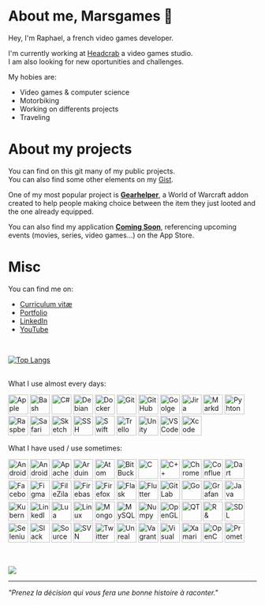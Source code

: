 # About me, Marsgames 👋
Hey, I'm Raphael, a french video games developer.

I'm currently working at [Headcrab](https://headcrab.fr) a video games studio.<br>
I am also looking for new oportunities and challenges.

My hobies are:
- Video games & computer science
- Motorbiking
- Working on differents projects
- Traveling

# About my projects
You can find on this git many of my public projects.<br>
You can also find some other elements on my [Gist](https://gist.github.com/marsgames).

One of my most popular project is [**Gearhelper**](https://github.com/Marsgames/GearHelper), a World of Warcraft addon created to help people making choice between the item they just looted and the one already equipped.

You can also find my application [**Coming Soon**](https://apps.apple.com/fr/app/coming-soon/id1628414836), referencing upcoming events (movies, series, video games...) on the App Store.

<!--
🌱 I'm currently learning 🌱 
- Machine Learning. I'm working on a Unity lib that will helps developers to test their *hypercasual games*
- Some DevOps
-->

<!--
**Marsgames/Marsgames** is a ✨ _special_ ✨ repository because its `README.md` (this file) appears on your GitHub profile.

Here are some ideas to get you started:

- 🔭 I’m currently working on ...
- 🌱 I’m currently learning ...
- 👯 I’m looking to collaborate on ...
- 🤔 I’m looking for help with ...
- 💬 Ask me about ...
- 📫 How to reach me: ...
- 😄 Pronouns: ...
- ⚡ Fun fact: ...
-->

# Misc
You can find me on:
- [Curriculum vitæ](https://github.com/Marsgames/Marsgames/blob/main/CV_RD_07_10_2022.pdf)
- [Portfolio](https://raphdaumas.wixsite.com/portfolio)
- [LinkedIn](https://fr.linkedin.com/in/rdaumas)
- [YouTube](https://www.youtube.com/user/Marsgamess)

<br>

[![Top Langs](https://github-readme-stats.vercel.app/api/top-langs/?username=Marsgames&layout=compact)](https://github.com/anuraghazra/github-readme-stats)

<br>
What I use almost every days:
<p>
<!--<a href="https://apple.com/">--><img src="https://cdn.jsdelivr.net/gh/devicons/devicon/icons/apple/apple-original.svg" title="Apple" alt="Apple" width="40" height="40">
<!--<a href="https://www.gnu.org/software/bash/">--><img src="https://cdn.jsdelivr.net/gh/devicons/devicon/icons/bash/bash-original.svg" title="Bash" alt="Bash" width="40" height="40">
<!--<a href="">--><img src="https://cdn.jsdelivr.net/gh/devicons/devicon/icons/csharp/csharp-original.svg" title="C#" alt="C#" width="40" height="40">
<!--<a href="">--><img src="https://cdn.jsdelivr.net/gh/devicons/devicon/icons/debian/debian-original.svg" title="Debian" alt="Debian" width="40" height="40">
<!--<a href="">--><img src="https://cdn.jsdelivr.net/gh/devicons/devicon/icons/docker/docker-original.svg" title="Docker" alt="Docker" width="40" height="40">
<!--<a href="">--><img src="https://cdn.jsdelivr.net/gh/devicons/devicon/icons/git/git-original.svg" title="Git" alt="Git" width="40" height="40">
<!--<a href="">--><img src="https://cdn.jsdelivr.net/gh/devicons/devicon/icons/github/github-original.svg" title="GitHub" alt="GitHub" width="40" height="40">
<!--<a href="">--><img src="https://cdn.jsdelivr.net/gh/devicons/devicon/icons/google/google-original.svg" title="Goolge" alt="Goolge" width="40" height="40">
<!--<a href="">--><img src="https://cdn.jsdelivr.net/gh/devicons/devicon/icons/jira/jira-original.svg" title="Jira" alt="Jira" width="40" height="40">
<!--<a href="">--><img src="https://cdn.jsdelivr.net/gh/devicons/devicon/icons/markdown/markdown-original.svg" title="Markdown" alt="Markdown" width="40" height="40">
<!--<a href="">--><img src="https://cdn.jsdelivr.net/gh/devicons/devicon/icons/python/python-original.svg" title="Pyhton" alt="Pyhton" width="40" height="40">
<!--<a href="">--><img src="https://cdn.jsdelivr.net/gh/devicons/devicon/icons/raspberrypi/raspberrypi-original.svg" title="Raspberry" alt="Raspberry" width="40" height="40">
<!--<a href="">--><img src="https://cdn.jsdelivr.net/gh/devicons/devicon/icons/safari/safari-original.svg" title="Safari" alt="Safari" width="40" height="40">
<!--<a href="">--><img src="https://cdn.jsdelivr.net/gh/devicons/devicon/icons/sketch/sketch-original.svg" title="Sketch" alt="Sketch" width="40" height="40">
<!--<a href="">--><img src="https://cdn.jsdelivr.net/gh/devicons/devicon/icons/ssh/ssh-original.svg" title="SSH" alt="SSH" width="40" height="40">
<!--<a href="">--><img src="https://cdn.jsdelivr.net/gh/devicons/devicon/icons/swift/swift-original.svg" title="Swift" alt="Swift" width="40" height="40">
<!--<a href="">--><img src="https://cdn.jsdelivr.net/gh/devicons/devicon/icons/trello/trello-plain.svg" title="Trello" alt="Trello" width="40" height="40">
<!--<a href="">--><img src="https://cdn.jsdelivr.net/gh/devicons/devicon/icons/unity/unity-original.svg" title="Unity" alt="Unity" width="40" height="40">
<!--<a href="">--><img src="https://cdn.jsdelivr.net/gh/devicons/devicon/icons/vscode/vscode-original.svg" title="VS Code" alt="VS Code" width="40" height="40">
<!--<a href="">--><img src="https://cdn.jsdelivr.net/gh/devicons/devicon/icons/xcode/xcode-original.svg" title="Xcode" alt="Xcode" width="40" height="40">
</p>

What I have used / use sometimes:
<p>
<!--<a href="">--><img src="https://cdn.jsdelivr.net/gh/devicons/devicon/icons/android/android-original.svg" title="Android" alt="Android" width="40" height="40">
<!--<a href="">--><img src="https://cdn.jsdelivr.net/gh/devicons/devicon/icons/androidstudio/androidstudio-original.svg" title="Android studio" alt="Android Studio" width="40" height="40">
<!--<a href="">--><img src="https://cdn.jsdelivr.net/gh/devicons/devicon/icons/apache/apache-original.svg" title="Apache" alt="Apache" width="40" height="40">
<!--<a href="">--><img src="https://cdn.jsdelivr.net/gh/devicons/devicon/icons/arduino/arduino-original.svg" title="Arduino" alt="Arduino" width="40" height="40">
<!--<a href="">--><img src="https://cdn.jsdelivr.net/gh/devicons/devicon/icons/atom/atom-original.svg" title="Atom" alt="Atom" width="40" height="40">
<!--<a href="">--><img src="https://cdn.jsdelivr.net/gh/devicons/devicon/icons/bitbucket/bitbucket-original.svg" title="BitBucket" alt="BitBucket" width="40" height="40">
<!--<a href="">--><img src="https://cdn.jsdelivr.net/gh/devicons/devicon/icons/c/c-original.svg" title="C" alt="C" width="40" height="40">
<!--<a href="">--><img src="https://cdn.jsdelivr.net/gh/devicons/devicon/icons/cplusplus/cplusplus-original.svg" title="C++" alt="C++" width="40" height="40">
<!--<a href="">--><img src="https://cdn.jsdelivr.net/gh/devicons/devicon/icons/chrome/chrome-original.svg" title="Chrome" alt="Chrome" width="40" height="40">
<!--<a href="">--><img src="https://cdn.jsdelivr.net/gh/devicons/devicon/icons/confluence/confluence-original.svg" title="Confluence" alt="Confluence" width="40" height="40">
<!--<a href="">--><img src="https://cdn.jsdelivr.net/gh/devicons/devicon/icons/dart/dart-original.svg" title="Dart" alt="Dart" width="40" height="40">
<!--<a href="">--><img src="https://cdn.jsdelivr.net/gh/devicons/devicon/icons/facebook/facebook-original.svg" title="Facebook API" alt="Facebook API" width="40" height="40">
<!--<a href="">--><img src="https://cdn.jsdelivr.net/gh/devicons/devicon/icons/figma/figma-original.svg" title="Figma" alt="Figma" width="40" height="40">
<!--<a href="">--><img src="https://cdn.jsdelivr.net/gh/devicons/devicon/icons/filezilla/filezilla-plain.svg" title="FileZila" alt="FileZila" width="40" height="40">
<!--<a href="">--><img src="https://cdn.jsdelivr.net/gh/devicons/devicon/icons/firebase/firebase-plain.svg" title="Firebase" alt="Firebase" width="40" height="40">
<!--<a href="">--><img src="https://cdn.jsdelivr.net/gh/devicons/devicon/icons/firefox/firefox-original.svg" title="Firefox" alt="Firefox" width="40" height="40">
<!--<a href="">--><img src="https://cdn.jsdelivr.net/gh/devicons/devicon/icons/flask/flask-original.svg" title="Flask" alt="Flask" width="40" height="40">
<!--<a href="">--><img src="https://cdn.jsdelivr.net/gh/devicons/devicon/icons/flutter/flutter-original.svg" title="Flutter" alt="Flutter" width="40" height="40">
<!--<a href="">--><img src="https://cdn.jsdelivr.net/gh/devicons/devicon/icons/gitlab/gitlab-original.svg" title="GitLab" alt="GitLab" width="40" height="40">
<!--<a href="">--><img src="https://cdn.jsdelivr.net/gh/devicons/devicon/icons/go/go-original.svg" title="Go" alt="Go" width="40" height="40">
<!--<a href="">--><img src="https://cdn.jsdelivr.net/gh/devicons/devicon/icons/grafana/grafana-original.svg" title="Grafana" alt="Grafana" width="40" height="40">
<!--<a href="">--><img src="https://cdn.jsdelivr.net/gh/devicons/devicon/icons/java/java-original.svg" title="Java" alt="Java" width="40" height="40">
<!--<a href="">--><img src="https://cdn.jsdelivr.net/gh/devicons/devicon/icons/kubernetes/kubernetes-plain.svg" title="Kubernetes" alt="Kubernetes" width="40" height="40">
<!--<a href="">--><img src="https://cdn.jsdelivr.net/gh/devicons/devicon/icons/linkedin/linkedin-original.svg" title="LinedIn API" alt="LinkedIn API" width="40" height="40">
<!--<a href="">--><img src="https://cdn.jsdelivr.net/gh/devicons/devicon/icons/lua/lua-original.svg" title="Lua" alt="Lua" width="40" height="40">
<!--<a href="">--><img src="https://cdn.jsdelivr.net/gh/devicons/devicon/icons/linux/linux-original.svg" title="Linux" alt="Linux" width="40" height="40">
<!--<a href="">--><img src="https://cdn.jsdelivr.net/gh/devicons/devicon/icons/mongodb/mongodb-original.svg" title="MongoDB" alt="MongoDB" width="40" height="40">
<!--<a href="">--><img src="https://cdn.jsdelivr.net/gh/devicons/devicon/icons/mysql/mysql-original.svg" title="MySQL" alt="MySQL" width="40" height="40">
<!--<a href="">--><img src="https://cdn.jsdelivr.net/gh/devicons/devicon/icons/numpy/numpy-original.svg" title="Numpy" alt="Numpy" width="40" height="40">
<!--<a href="">--><img src="https://cdn.jsdelivr.net/gh/devicons/devicon/icons/opengl/opengl-original.svg" title="OpenGL" alt="OpenGL" width="40" height="40">
<!--<a href="">--><img src="https://cdn.jsdelivr.net/gh/devicons/devicon/icons/qt/qt-original.svg" title="QT" alt="QT" width="40" height="40">
<!--<a href="">--><img src="https://cdn.jsdelivr.net/gh/devicons/devicon/icons/r/r-original.svg" title="R & RStudio" alt="R & RStudio" width="40" height="40">
<!--<a href="">--><img src="https://cdn.jsdelivr.net/gh/devicons/devicon/icons/sdl/sdl-original.svg" title="SDL" alt="SDL" width="40" height="40">
<!--<a href="">--><img src="https://cdn.jsdelivr.net/gh/devicons/devicon/icons/selenium/selenium-original.svg" title="Selenium" alt="Selenium" width="40" height="40">
<!--<a href="">--><img src="https://cdn.jsdelivr.net/gh/devicons/devicon/icons/slack/slack-original.svg" title="Slack" alt="Slack" width="40" height="40">
<!--<a href="">--><img src="https://cdn.jsdelivr.net/gh/devicons/devicon/icons/sourcetree/sourcetree-original.svg" title="SourceTree" alt="SourceTree" width="40" height="40">
<!--<a href="">--><img src="https://cdn.jsdelivr.net/gh/devicons/devicon/icons/subversion/subversion-original.svg" title="SVN" alt="SVN" width="40" height="40">
<!--<a href="">--><img src="https://cdn.jsdelivr.net/gh/devicons/devicon/icons/twitter/twitter-original.svg" title="Twitter API" alt="Twitter API" width="40" height="40">
<!--<a href="">--><img src="https://cdn.jsdelivr.net/gh/devicons/devicon/icons/unrealengine/unrealengine-original.svg" title="Unreal Engine" alt="Unreal Engine" width="40" height="40">
<!--<a href="">--><img src="https://cdn.jsdelivr.net/gh/devicons/devicon/icons/vagrant/vagrant-original.svg" title="Vagrant" alt="Vagrant" width="40" height="40">
<!--<a href="">--><img src="https://cdn.jsdelivr.net/gh/devicons/devicon/icons/visualstudio/visualstudio-plain.svg" title="Visual Studio" alt="Visual Studio" width="40" height="40">
<!--<a href="">--><img src="https://cdn.jsdelivr.net/gh/devicons/devicon/icons/xamarin/xamarin-original.svg" title="Xamarin" alt="Xamarin" width="40" height="40">
<!--<a href="">--><img src="https://cdn.jsdelivr.net/gh/devicons/devicon/icons/opencv/opencv-original.svg" title="OpenCV" alt="OpenCV" width="40" height="40">
<!--<a href="">--><img src="https://cdn.jsdelivr.net/gh/devicons/devicon/icons/prometheus/prometheus-original.svg" title="Prometheus" alt="Prometheus" width="40" height="40">
</p>
<br>

![](https://komarev.com/ghpvc/?username=Marsgames)

<!-- ⚡ Fun fact: J'ai voulu faire 42, j'ai fais la piscine, j'ai beaucoup aidé, et eu une avancée et des notes raisonnables, pourtant je n'ai pas été pris dans l'école 🤔 -->

---

*"Prenez la décision qui vous fera une bonne histoire à raconter."*
